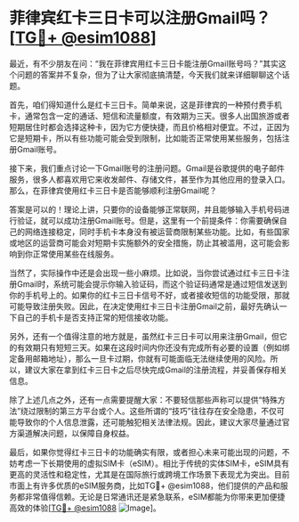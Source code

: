 # 菲律宾红卡三日卡可以注册Gmail吗？[[TG💪+ @esim1088](https://t.me/s/esim1088)]

最近，有不少朋友在问：“我在菲律宾用红卡三日卡能注册Gmail账号吗？”其实这个问题的答案并不复杂，但为了让大家彻底搞清楚，今天我们就来详细聊聊这个话题。

首先，咱们得知道什么是红卡三日卡。简单来说，这是菲律宾的一种预付费手机卡，通常包含一定的通话、短信和流量额度，有效期为三天。很多人出国旅游或者短期居住时都会选择这种卡，因为它方便快捷，而且价格相对便宜。不过，正因为它是短期卡，所以有些功能可能会受到限制，比如能否正常使用某些服务，包括注册Gmail账号。

接下来，我们重点讨论一下Gmail账号的注册问题。Gmail是谷歌提供的电子邮件服务，很多人都喜欢用它来收发邮件、存储文件，甚至作为其他应用的登录入口。那么，在菲律宾使用红卡三日卡是否能够顺利注册Gmail呢？

答案是可以的！理论上讲，只要你的设备能够正常联网，并且能够输入手机号码进行验证，就可以成功注册Gmail账号。但是，这里有一个前提条件：你需要确保自己的网络连接稳定，同时手机卡本身没有被运营商限制某些功能。比如，有些国家或地区的运营商可能会对短期卡实施额外的安全措施，防止其被滥用，这可能会影响到你正常使用某些在线服务。

当然了，实际操作中还是会出现一些小麻烦。比如说，当你尝试通过红卡三日卡注册Gmail时，系统可能会提示你输入验证码，而这个验证码通常是通过短信发送到你的手机号上的。如果你的红卡三日卡信号不好，或者接收短信的功能受限，那就可能导致注册失败。因此，在决定使用红卡三日卡注册Gmail之前，最好先确认一下自己的手机卡是否支持正常的短信接收功能。

另外，还有一个值得注意的地方就是，虽然红卡三日卡可以用来注册Gmail，但它的有效期只有短短三天。如果在这段时间内你还没有完成所有必要的设置（例如绑定备用邮箱地址），那么一旦卡过期，你就有可能面临无法继续使用的风险。所以，建议大家在拿到红卡三日卡之后尽快完成Gmail的注册流程，并妥善保存相关信息。

除了上述几点之外，还有一点需要提醒大家：不要轻信那些声称可以提供“特殊方法”绕过限制的第三方平台或个人。这些所谓的“技巧”往往存在安全隐患，不仅可能导致你的个人信息泄露，还可能触犯相关法律法规。因此，建议大家尽量通过官方渠道解决问题，以保障自身权益。

最后，如果你觉得红卡三日卡的功能确实有限，或者担心未来可能出现的问题，不妨考虑一下长期使用的虚拟SIM卡（eSIM）。相比于传统的实体SIM卡，eSIM具有更高的灵活性和稳定性，尤其是在国际旅行或跨境工作场景下表现尤为突出。目前市面上有许多优质的eSIM服务商，比如TG💪+ @esim1088，他们提供的产品和服务都非常值得信赖。无论是日常通讯还是紧急联系，eSIM都能为你带来更加便捷高效的体验[[TG💪+ @esim1088](https://t.me/s/esim1088) ![Image](https://i.postimg.cc/4NQfJmqS/Snipaste-2025-05-13-00-14-12.png)]。